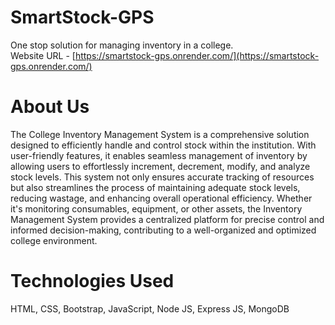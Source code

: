 # SmartStock-GPS
One stop solution for managing inventory in a college.<br/>
Website URL - [https://smartstock-gps.onrender.com/](https://smartstock-gps.onrender.com/)

# About Us
The College Inventory Management System is a comprehensive solution designed to efficiently handle and control stock within the institution. With user-friendly features, it enables seamless management of inventory by allowing users to effortlessly increment, decrement, modify, and analyze stock levels. This system not only ensures accurate tracking of resources but also streamlines the process of maintaining adequate stock levels, reducing wastage, and enhancing overall operational efficiency. Whether it's monitoring consumables, equipment, or other assets, the Inventory Management System provides a centralized platform for precise control and informed decision-making, contributing to a well-organized and optimized college environment.<br/>

# Technologies Used
HTML, CSS, Bootstrap, JavaScript, Node JS, Express JS, MongoDB
